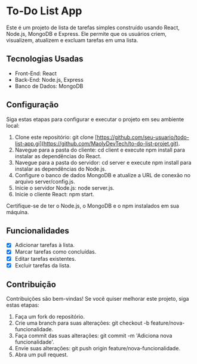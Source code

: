 # To-Do List App

Este é um projeto de lista de tarefas simples construído usando React, Node.js, MongoDB e Express. Ele permite que os usuários criem, visualizem, atualizem e excluam tarefas em uma lista.

## Tecnologias Usadas

- Front-End: React
- Back-End: Node.js, Express
- Banco de Dados: MongoDB

## Configuração

Siga estas etapas para configurar e executar o projeto em seu ambiente local:

1. Clone este repositório: git clone [https://github.com/seu-usuario/todo-list-app.gi](https://github.com/MaolyDevTech/to-do-list-projet.git).
2. Navegue para a pasta do cliente: cd client e execute npm install para instalar as dependências do React.
3. Navegue para a pasta do servidor: cd server e execute npm install para instalar as dependências do Node.js.
4. Configure o banco de dados MongoDB e atualize a URL de conexão no arquivo server/config.js.
5. Inicie o servidor Node.js: node server.js.
6. Inicie o cliente React: npm start.

Certifique-se de ter o Node.js, o MongoDB e o npm instalados em sua máquina.

## Funcionalidades

- [x] Adicionar tarefas à lista.
- [x] Marcar tarefas como concluídas.
- [x] Editar tarefas existentes.
- [x] Excluir tarefas da lista.

## Contribuição

Contribuições são bem-vindas! Se você quiser melhorar este projeto, siga estas etapas:

1. Faça um fork do repositório.
2. Crie uma branch para suas alterações: git checkout -b feature/nova-funcionalidade.
3. Faça commit das suas alterações: git commit -m 'Adiciona nova funcionalidade'.
4. Envie suas alterações: git push origin feature/nova-funcionalidade.
5. Abra um pull request.



